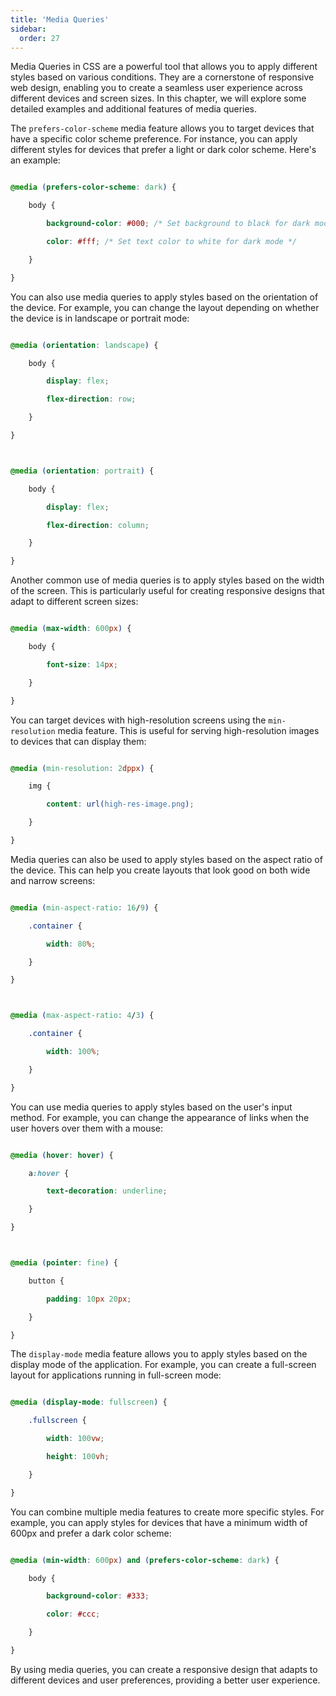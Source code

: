 ```yaml
---
title: 'Media Queries'
sidebar:
  order: 27
---
```


 

Media Queries in CSS are a powerful tool that allows you to apply different styles based on various conditions. They are a cornerstone of responsive web design, enabling you to create a seamless user experience across different devices and screen sizes. In this chapter, we will explore some detailed examples and additional features of media queries.







The `prefers-color-scheme` media feature allows you to target devices that have a specific color scheme preference. For instance, you can apply different styles for devices that prefer a light or dark color scheme. Here's an example:



```css

@media (prefers-color-scheme: dark) {

    body {

        background-color: #000; /* Set background to black for dark mode */

        color: #fff; /* Set text color to white for dark mode */

    }

}

```





You can also use media queries to apply styles based on the orientation of the device. For example, you can change the layout depending on whether the device is in landscape or portrait mode:



```css

@media (orientation: landscape) {

    body {

        display: flex;

        flex-direction: row;

    }

}



@media (orientation: portrait) {

    body {

        display: flex;

        flex-direction: column;

    }

}

```





Another common use of media queries is to apply styles based on the width of the screen. This is particularly useful for creating responsive designs that adapt to different screen sizes:



```css

@media (max-width: 600px) {

    body {

        font-size: 14px;

    }

}

```





You can target devices with high-resolution screens using the `min-resolution` media feature. This is useful for serving high-resolution images to devices that can display them:



```css

@media (min-resolution: 2dppx) {

    img {

        content: url(high-res-image.png);

    }

}

```





Media queries can also be used to apply styles based on the aspect ratio of the device. This can help you create layouts that look good on both wide and narrow screens:



```css

@media (min-aspect-ratio: 16/9) {

    .container {

        width: 80%;

    }

}



@media (max-aspect-ratio: 4/3) {

    .container {

        width: 100%;

    }

}

```





You can use media queries to apply styles based on the user's input method. For example, you can change the appearance of links when the user hovers over them with a mouse:



```css

@media (hover: hover) {

    a:hover {

        text-decoration: underline;

    }

}



@media (pointer: fine) {

    button {

        padding: 10px 20px;

    }

}

```





The `display-mode` media feature allows you to apply styles based on the display mode of the application. For example, you can create a full-screen layout for applications running in full-screen mode:



```css

@media (display-mode: fullscreen) {

    .fullscreen {

        width: 100vw;

        height: 100vh;

    }

}

```





You can combine multiple media features to create more specific styles. For example, you can apply styles for devices that have a minimum width of 600px and prefer a dark color scheme:



```css

@media (min-width: 600px) and (prefers-color-scheme: dark) {

    body {

        background-color: #333;

        color: #ccc;

    }

}

```



By using media queries, you can create a responsive design that adapts to different devices and user preferences, providing a better user experience.
